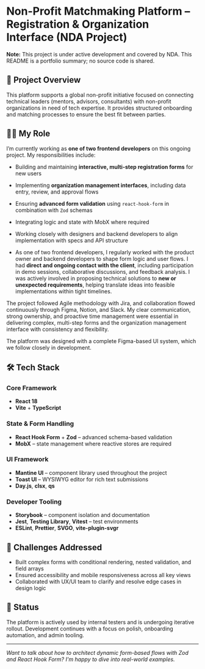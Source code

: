 # Non-Profit Matchmaking Platform – Registration & Organization Interface (NDA Project)

**Note:** This project is under active development and covered by NDA. This README is a portfolio summary; no source code is shared.

## 🌱 Project Overview

This platform supports a global non-profit initiative focused on connecting technical leaders (mentors, advisors, consultants) with non-profit organizations in need of tech expertise. It provides structured onboarding and matching processes to ensure the best fit between parties.

## 👨‍💻 My Role

I’m currently working as **one of two frontend developers** on this ongoing project. My responsibilities include:

- Building and maintaining **interactive, multi-step registration forms** for new users
- Implementing **organization management interfaces**, including data entry, review, and approval flows
- Ensuring **advanced form validation** using `react-hook-form` in combination with `Zod` schemas
- Integrating logic and state with MobX where required
- Working closely with designers and backend developers to align implementation with specs and API structure

- As one of two frontend developers, I regularly worked with the product owner and backend developers to shape form logic and user flows. I had **direct and ongoing contact with the client**, including participation in demo sessions, collaborative discussions, and feedback analysis. I was actively involved in proposing technical solutions to **new or unexpected requirements**, helping translate ideas into feasible implementations within tight timelines.

The project followed Agile methodology with Jira, and collaboration flowed continuously through Figma, Notion, and Slack. My clear communication, strong ownership, and proactive time management were essential in delivering complex, multi-step forms and the organization management interface with consistency and flexibility.

The platform was designed with a complete Figma-based UI system, which we follow closely in development.

## 🛠️ Tech Stack

### Core Framework
- **React 18**
- **Vite** + **TypeScript**

### State & Form Handling
- **React Hook Form** + **Zod** – advanced schema-based validation
- **MobX** – state management where reactive stores are required

### UI Framework
- **Mantine UI** – component library used throughout the project
- **Toast UI** – WYSIWYG editor for rich text submissions
- **Day.js**, **clsx**, **qs**

### Developer Tooling
- **Storybook** – component isolation and documentation
- **Jest**, **Testing Library**, **Vitest** – test environments
- **ESLint**, **Prettier**, **SVGO**, **vite-plugin-svgr**

## 🧠 Challenges Addressed

- Built complex forms with conditional rendering, nested validation, and field arrays
- Ensured accessibility and mobile responsiveness across all key views
- Collaborated with UX/UI team to clarify and resolve edge cases in design logic

## 🚀 Status

The platform is actively used by internal testers and is undergoing iterative rollout. Development continues with a focus on polish, onboarding automation, and admin tooling.

---

_Want to talk about how to architect dynamic form-based flows with Zod and React Hook Form? I'm happy to dive into real-world examples._

